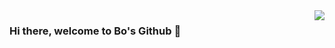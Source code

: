 <a href="#">
<img align="right" src="https://github-readme-stats.vercel.app/api?username=sherlockhz1415&show_icons=true&hide_border=true&icon_color=586069&count_private=true">
</a>


### Hi there, welcome to Bo's Github 👋

<!--
**sherlockhz1415/sherlockhz1415** is a ✨ _special_ ✨ repository because its `README.md` (this file) appears on your GitHub profile.

Here are some ideas to get you started:

- 🔭 I’m currently working on ...
- 🌱 I’m currently learning ...
- 👯 I’m looking to collaborate on ...
- 🤔 I’m looking for help with ...
- 💬 Ask me about ...
- 📫 How to reach me: ...
- 😄 Pronouns: ...
- ⚡ Fun fact: ...
-->

